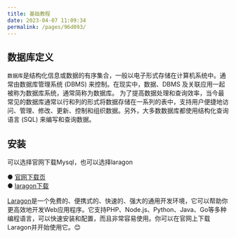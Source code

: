 ```yaml
---
title: 基础教程
date: 2023-04-07 11:09:34
permalink: /pages/96d093/
---
```

## 数据库定义
`数据库`是结构化信息或数据的有序集合，一般以电子形式存储在计算机系统中。通常由数据库管理系统 (DBMS) 来控制。在现实中，数据、DBMS 及关联应用一起被称为数据库系统，通常简称为数据库。
为了提高数据处理和查询效率，当今最常见的数据库通常以行和列的形式将数据存储在一系列的表中，支持用户便捷地访问、管理、修改、更新、控制和组织数据。另外，大多数数据库都使用结构化查询语言 (SQL) 来编写和查询数据。

## 安装
可以选择官网下载Mysql，也可以选择laragon

● [官网下载页](https://dev.mysql.com/downloads/mysql/) <br>
● [laragon下载](https://laragon.org/download/index.html)

[Laragon](https://laragon.org/)是一个免费的、便携式的、快速的、强大的通用开发环境，它可以帮助你更高效地开发Web应用程序。它支持PHP、Node.js、Python、Java、Go等多种编程语言，可以快速安装和配置，而且非常容易使用。你可以在官网上下载Laragon并开始使用它。😊